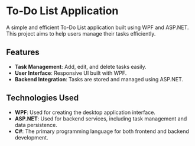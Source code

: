 # To-Do List Application

A simple and efficient To-Do List application built using WPF and ASP.NET. This project aims to help users manage their tasks efficiently.

## Features

- **Task Management**: Add, edit, and delete tasks easily.
- **User Interface**: Responsive UI built with WPF.
- **Backend Integration**: Tasks are stored and managed using ASP.NET.

## Technologies Used

- **WPF**: Used for creating the desktop application interface.
- **ASP.NET**: Used for backend services, including task management and data persistence.
- **C#**: The primary programming language for both frontend and backend development.
